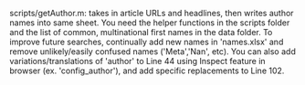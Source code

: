 scripts/getAuthor.m: takes in article URLs and headlines, then writes author names into same sheet. You need the helper functions in the scripts folder and the list of common, multinational first names in the data folder. To improve future searches, continually add new names in 'names.xlsx' and remove unlikely/easily confused names ('Meta','Nan', etc). You can also add variations/translations of 'author' to Line 44 using Inspect feature in browser (ex. 'config_author'), and add specific replacements to Line 102. 
